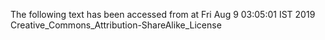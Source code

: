 The following text has been accessed from at Fri Aug 9 03:05:01 IST 2019
Creative_Commons_Attribution-ShareAlike_License
